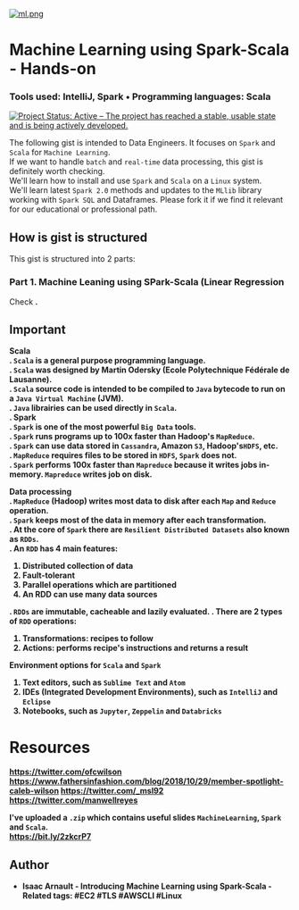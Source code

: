 [![ml.png](https://i.postimg.cc/bwV30QTH/ml.png)](https://postimg.cc/NKT6B2Z5)

# Machine Learning using Spark-Scala - Hands-on
### Tools used: IntelliJ, Spark • Programming languages: Scala

[![Project Status: Active – The project has reached a stable, usable state and is being actively developed.](https://www.repostatus.org/badges/latest/active.svg)](https://www.repostatus.org/#active)

The following gist is intended to Data Engineers. It focuses on `Spark` and `Scala` for `Machine Learning`.<br>
If we want to handle `batch` and `real-time` data processing, this gist is definitely worth checking.<br>
We'll learn how to install and use `Spark` and `Scala` on a `Linux` system.<br>
We'll learn latest `Spark 2.0` methods and updates to the `MLlib` library working with `Spark SQL` and Dataframes.
Please fork it if we find it relevant for our educational or professional path.

## How is gist is structured
This gist is structured into 2 parts:<br>

### Part 1. Machine Leaning using SPark-Scala (Linear Regression
Check <b>  <b>.
  
## Important
<b>Scala</b><br>
. `Scala` is a general purpose programming language.<br>
. `Scala` was designed by Martin Odersky (Ecole Polytechnique Fédérale de Lausanne).<br>
. `Scala` source code is intended to be compiled to `Java` bytecode to run on a `Java Virtual Machine` (JVM).<br>
. `Java` librairies can be used directly in `Scala`.<br>
. 
<b>Spark</b><br>
. `Spark` is one of the most powerful `Big Data` tools.<br>
. `Spark` runs programs up to 100x faster than Hadoop's `MapReduce`.<br>
. `Spark` can use data stored in `Cassandra`, Amazon `S3`, Hadoop's`HDFS`, etc.<br>
. `MapReduce` requires files to be stored in `HDFS`, `Spark` does not.<br>
. `Spark` performs 100x faster than `Mapreduce` because it writes jobs in-memory. `Mapreduce` writes job on disk.

<b>Data processing</b><br>
. `MapReduce` (Hadoop) writes most data to <b>disk</b> after each `Map` and `Reduce` operation.<br>
. `Spark` keeps most of the data <b>in memory</b> after each transformation.<br>
. At the core of `Spark` there are `Resilient Distributed Datasets` also known as `RDDs`.<br>
. An `RDD` has 4 main features:<br>

1. Distributed collection of data
2. Fault-tolerant
3. Parallel operations which are partitioned
4. An RDD can use many data sources

. `RDDs` are immutable, cacheable and lazily evaluated.<b>
. There are 2 types of `RDD` operations:<br>
  
  1. Transformations: recipes to follow
  2. Actions: performs recipe's instructions and returns a result
  
  <b>Environment options for `Scala` and `Spark`</b>
  
  1. Text editors, such as `Sublime Text` and `Atom`
  2. IDEs (Integrated Development Environments), such as `IntelliJ` and `Eclipse`
  3. Notebooks, such as `Jupyter`, `Zeppelin` and `Databricks`

# Resources

https://twitter.com/ofcwilson
https://www.fathersinfashion.com/blog/2018/10/29/member-spotlight-caleb-wilson
https://twitter.com/_msl92
https://twitter.com/manwellreyes

I've uploaded a `.zip` which contains useful slides `MachineLearning`, `Spark` and `Scala`.<br>
<b>https://bit.ly/2zkcrP7</b>
  
## Author

* **Isaac Arnault** - Introducing Machine Learning using Spark-Scala - Related tags: #EC2 #TLS #AWSCLI #Linux
